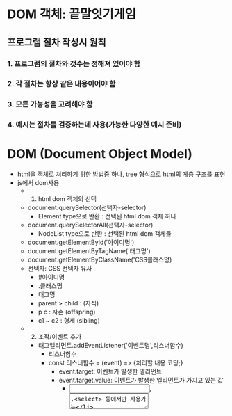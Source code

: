 # DOM 객체: 끝말잇기게임
## 프로그램 절차 작성시 원칙
### 1. 프로그램의 절차와 갯수는 정해져 있어야 함
### 2. 각 절차는 항상 같은 내용이어야 함
### 3. 모든 가능성을 고려해야 함
### 4. 예시는 절차를 검증하는데 사용(가능한 다양한 예시 준비)

# DOM (Document Object Model)
  - html을 객체로 처리하기 위한 방법중 하나, tree 형식으로 html의 계층 구조를 표현
  - js에서 dom사용
    - 1. html dom 객체의 선택
    - document.querySelector(선택자-selector)
      - Element type으로 반환 : 선택된 html dom 객체 하나
    - document.querySelectorAll(선택자-selector)
      - NodeList type으로 반환 : 선택된 html dom 객체들
    - document.getElementById('아이디명')
    - document.getElementByTagName('태그명')
    - document.getElementByClassName('CSS클래스명)
    - 선택자: CSS 선택자 유사
      - #아이디명
      - .클래스명
      - 태그명
      - parent > child : (자식)
      - p c : 자손 (offspring)
      - c1 ~ c2 : 형제 (sibling)
    - 2. 조작/이벤트 후가
      - 태그엘리먼트.addEventListener('이벤트명',리스너함수)
        - 리스너함수
        - const 리스너함수 = (event) => {처리할 내용 코딩;}
          - event.target: 이벤트가 발생한 엘리먼트
          - event.target.value: 이벤트가 발생한 엘리먼트가 가지고 있는 값
            - <input>,<textarea>,<select> 등에서만 사용가능
          - <input>,<textarea>,<select>외의 태그들에서 값은?
          - 태그엘리먼트.textContent
          - 태그엘리먼트.innerText
          - 태그엘리먼트.innerHTML
        - const 리스너함수 = event => {처리할 내용 코딩;}
    - 3. 반영
      - 태그엘리먼트.appendChild(추가할태그엘리먼트)
    - 입력태그엘리먼트.focus()
      - 해당하는 입력창에 포커스를 부여
      - 반대로 입력태그엘리먼트.blur() : 포커스 해제


# BOM (Browser Object Model)
  - 브라우저에서 사용할 수 있는 객체
  - window 객체
    - 생략가능
    - document객게
    - navigation
    - location 객체
    - history 객체
  - 메소드들
    - 사용자로부터 입력받기
      * alert('화면에 표시할 내용')
        * 확인 버튼: 반환값은 undefined
      * prompt('화면에 표시할 내용')
        * 확인/취소버튼
        * 반환값 : 사용자 입력값 또는 null
      * config('화면에 표시할 내용')
        * 확인/취소
        * 반환값 : 확인 -true, 취소 -false

* html 입력: Emmet 기능 익히기

* web application의 소스구성
  - html
    - 화면에 나타날 요소(element)
  - css
    - 요소의 디자인
  - js
    - 요소들의 움직임(프로그램의 작동)